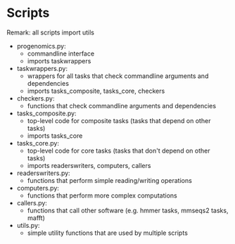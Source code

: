 # Scripts

Remark: all scripts import utils

* progenomics.py:
    * commandline interface
    * imports taskwrappers
* taskwrappers.py:
    * wrappers for all tasks that check commandline arguments and dependencies
    * imports tasks_composite, tasks_core, checkers
* checkers.py:
    * functions that check commandline arguments and dependencies
* tasks_composite.py:
    * top-level code for composite tasks (tasks that depend on other tasks)
    * imports tasks_core
* tasks_core.py:
    * top-level code for core tasks (tasks that don't depend on other tasks)
    * imports readerswriters, computers, callers
* readerswriters.py:
    * functions that perform simple reading/writing operations
* computers.py:
    * functions that perform more complex computations
* callers.py:
    * functions that call other software (e.g. hmmer tasks, mmseqs2 tasks, mafft)
* utils.py:
    * simple utility functions that are used by multiple scripts